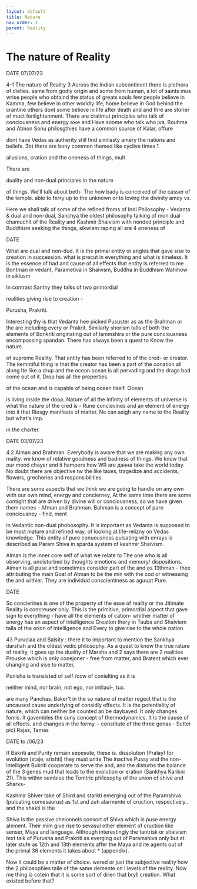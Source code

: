 ```yaml
---
layout: default
title: Nature
nav_order: 1
parent: Reality
---
```


# The nature of Reality


DATE 07/07/23

4-1 The nature of Reality 3 Across the Indian subcontinent there is plethora of dieties. same from godly origin and some from human, a lot of saints mus wrise people who obtaind the status of greats souls few people believe in Kamma, few believe in other worldly life, home believe in God behind the crantine others dont some believe in life after death and and thre are storier of muct fenlightenment. There are cratimut principles who talk of conciousness and energy аже and Have soome who talk who jva, Bouhma and Atmon Sonu philosgthies have a common source of Kalar, offure

dont have Vedas as autherity still find similasty amery the nations and beliefs. 3b) there are bony common themed like cyclive times 1

allusions, cration and the oneness of things, mult

There are

duality and non-dual principles in the nature

of things. We'll talk about beth- The how bady is conceived of the casser of the temple. able to ferry up to the unknown or to loving the divinity amoy vs.

Here we shall talk of some of the refined froms of Indi Philosophy - Vedanta & dual and non-dual, Sanchya the oldest philosophy talking of mon dual chamuchit of the Reality and Kashmir Shaivism with nonded principle and Buddhism seeking the things, sikwiem raping all are 4 oneness of



DATE

What are dual and non-dud. It is the primal entity or angles that gave sise to creation in succession. what is precut in everything and what is timeless. It is the essence of had and cause of all effects that entity is referred to me Bontman in vedant, Parametiva in Shaivism, Buddha in Buddhism Wahihow in siklusm

In contrast Santhy they talks of two primordial

realities giving rise to creation -

Purusha, Prakriti.

Interesting thy is that Vedanta hee picked Pususter as as the Brahman or the are including every or Prakrit. Similarly shorism talls of both the elements of Bonkriti originating out of lammshira or the pure conciousness encompassing spandan. There has always been a quest to Know the nature.

of supreme Reality. That entity has been referred to of the cred- or creator. The kemntiful thing is that the creator has been a part of the conation all along Ite like a drup and the ocean ocean is all pervading and the drags bad come out of it. Drop has all the properties.

of the ocean and is capable of being ocean itself. Ocean

is living inside the doop. Nature of all the infinity of elements of universe is what the nature of the cred is - Rune concievines and an element of energy into it that Riesgy manifests of matter. Ne can asigh any name to the Reality but what's imp.

in the charter.


DATE 03/07/23

4.2 Alman and Brahman: Everybody is aware that we are making any own mality. we know of relative goodness and badness of things. We know that our mood chayer and it hampers how WR are данна take the world today. No doubt there are objective tw the like taxes, tragedize and accidents, flowers, grecheries and responsibilities.

There are some aspects that we think we are going to handle on any own with our own mind, energy and concierney, At the same time there are some contight that are driven by divine will or conciousness, so we have given them names - Afman and Brahman. Bahman is a concept of pare conciousney - find, ment

in Vedantic non-dual phobosophy. It is important as Vedanta is supposed to be most mature and refined way. of looking at life-relizny on Vedas knowledge. This entity of pure conuousness pulsating with enrays is described as Param Shiva in sparda system of kashmir Shaivism.

Alman is the inner core self of what we relate to The one who is all observing, undisturbed by thoughts emotions and memory/ dispositions. Alman is all puse and sometimes consider part of the and os 13thman - thee attributing the main Goal of Atman to be the min with the cod or witnessing the and withier. They are individud conscientiness as aguupt Pure.



DATE

So concierines is one of the property of the esse of reality or the Jitimate Reality is concreuser only. This is the primitive, primordial aspect that gave sign to everything - have all the elements of cation- whither matter of energy has an aspect of intelligence Creation thery in Tauba and Shaiviem talla of the orion of intelligence and Every to give rise to the whole nation

43 Puruclaa and Balsity : there it to important to mention the Sankhya darshah and the oldest vedic philosophy. As a quest to know the true rature of reality, it goes up the duality of Marsha and 2 says there are 2 realities Prouske which is only conejoner - free from matter, and Bratent which ever changing and sise to matter,

Punisha is translated of self /cow of conielting as it is

neither mind, nor brain, not ego, nor intilaul-, tux.

are many Panchas. Baker't in the so nature of matter regect that is the uncaused cause underlying of considly effects. It is the potentiality of nature, which can neither be counted an be daybayed. It only changes fomis. It gavembles the suny concept of thermodynamics. It is the cause of all effects. and changes in the formy. - constitute of the three genas - Sutter pic) Rajas, Tamas



DATE to /06/23

If Bakriti and Purity remain sepesute, these is. dissolution (Pralay) for evolution (staje, srishti) they must unite The inactive Pussy and the non-intelligent Bukriti cooperate to serve the and, and the disturbs the balance of the 3 genes mud that leads to the evolution or eration (Sankhya Karikni 21). This within semblee the Tomtric philosophy of the union of shive and Sharks-

Kashmir Shiver take of Shird and starkti emerging out of the Paramshiva (pulcating comesaurus) as 1st and zuh alarmente of cruction, respectively.. and the shakti is the

Shiva is the passive cheionnels consort of Shiva which is puse energy alement. Their mim give rise to sevasul other element of cruction like senser, Maya and language. Although interestingly the tantrisk or shaivism text talk of Purusha and Prakriti as everging out of Paramshiva only but at later stufe as 12th and 13th elements affer the Maya and ite agents out of the primal 36 elements it takes about * (appendix).

Now it could be a matter of choice. wered or just the subjective reality how the 2 philosophies talle of the same demente on I levels of the reality. Now me thing is cotein that it is some sort of drien that bryll creation. What existed before that?